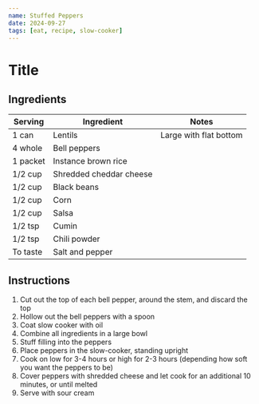 ```yaml
---
name: Stuffed Peppers
date: 2024-09-27
tags: [eat, recipe, slow-cooker]
---
```


# Title

## Ingredients

| Serving | Ingredient | Notes |
|-|-|-|
| 1 can | Lentils | Large with flat bottom |
| 4 whole | Bell peppers |  |
| 1 packet | Instance brown rice |  |
| 1/2 cup | Shredded cheddar cheese |  |
| 1/2 cup | Black beans |  |
| 1/2 cup | Corn |  |
| 1/2 cup | Salsa |  |
| 1/2 tsp | Cumin |  |
| 1/2 tsp | Chili powder |  |
| To taste | Salt and pepper |  |

## Instructions

1. Cut out the top of each bell pepper, around the stem, and discard the top
1. Hollow out the bell peppers with a spoon
1. Coat slow cooker with oil
1. Combine all ingredients in a large bowl
1. Stuff filling into the peppers
1. Place peppers in the slow-cooker, standing upright
1. Cook on low for 3-4 hours or high for 2-3 hours (depending how soft you want the peppers to be)
1. Cover peppers with shredded cheese and let cook for an additional 10 minutes, or until melted
1. Serve with sour cream
